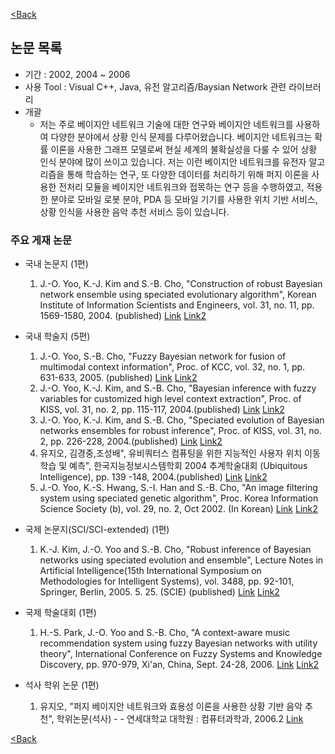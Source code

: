 [<Back](./../index)

## 논문 목록 ##

- 기간 : 2002, 2004 ~ 2006
- 사용 Tool : Visual C++, Java, 유전 알고리즘/Baysian Network 관련 라이브러리
- 개괄
    + 저는 주로 베이지안 네트워크 기술에 대한 연구와 베이지안 네트워크를 사용하여 다양한 분야에서 상황 인식 문제를 다루어왔습니다. 베이지안 네트워크는 확률 이론을 사용한 그래프 모델로써 현실 세계의 불확실성을 다룰 수 있어 상황 인식 분야에 많이 쓰이고 있습니다. 저는 이런 베이지안 네트워크를 유전자 알고리즘을 통해 학습하는 연구, 또 다양한 데이터를 처리하기 위해 퍼지 이론을 사용한 전처리 모듈을 베이지안 네트워크와 접목하는 연구 등을 수행하였고, 적용한 분야로 모바일 로봇 분야, PDA 등 모바일 기기를 사용한 위치 기반 서비스, 상황 인식을 사용한 음악 추천 서비스 등이 있습니다.

### 주요 게재 논문 ###
- 국내 논문지 (1편)
    1. J.-O. Yoo, K.-J. Kim and S.-B. Cho, "Construction of robust Bayesian network ensemble using speciated evolutionary algorithm", Korean Institute of Information Scientists and Engineers, vol. 31, no. 11, pp. 1569-1580, 2004. (published)
    [Link](http://sclab.yonsei.ac.kr/publications/Papers/DJ/1569-1580_uribyul.pdf)
    [Link2](./pub_archive/2004_Construction_of_BN.pdf)

- 국내 학술지 (5편)
    1. J.-O. Yoo, S.-B. Cho, "Fuzzy Bayesian network for fusion of multimodal context information", Proc. of KCC, vol. 32, no. 1, pp. 631-633, 2005. (published)
    [Link](http://sclab.yonsei.ac.kr/publications/Papers/KC/KCC2005summer_631.pdf)
    [Link2](./pub_archive/2005_FBN_for_fusion_context.pdf)
    2. J.-O. Yoo, K.-J. Kim, and S.-B. Cho, "Bayesian inference with fuzzy variables for customized high level context extraction",  Proc. of KISS, vol. 31, no. 2, pp. 115-117, 2004.(published)
    [Link](http://sclab.yonsei.ac.kr/publications/Papers/KC/KISS_2004_OCT_210_212.pdf)
    [Link2](./pub_archive/2004_BN_with_Fuzzy_variable.pdf)
    3. J.-O. Yoo, K.-J. Kim, and S.-B. Cho, "Speciated evolution of Bayesian networks ensembles for robust inference", Proc. of KISS, vol. 31, no. 2, pp. 226-228, 2004.(published)
    [Link](http://sclab.yonsei.ac.kr/publications/Papers/KC/KISS_2004_OCT_321_323.pdf)
    [Link2](./pub_archive/2004_Speiated_EA_of_BN_ensembles.pdf)
    4. 유지오, 김경중,조성배", 유비쿼터스 컴퓨팅을 위한 지능적인 사용자 위치 이동 학습 및 예측",  한국지능정보시스템학회 2004 추계학술대회 (Ubiquitous Intelligence), pp. 139 -148, 2004.(published)
    [Link](http://sclab.yonsei.ac.kr/publications/Papers/KC/IISC.pdf)
    [Link2](./pub_archive/2004_Ubiquitous_Intelligence.pdf)
    5. J.-O. Yoo, K.-S. Hwang, S.-I. Han and S.-B. Cho, "An image filtering system using speciated genetic algorithm", Proc. Korea Information Science Society (b), vol. 29, no. 2, Oct 2002. (In Korean)
    [Link](http://sclab.yonsei.ac.kr/publications/Papers/KC/E04303263589.pdf)
    [Link2](./pub_archive/2002_image_filtering_system_using_SGA.pdf)

- 국제 논문지(SCI/SCI-extended) (1편)
    1. K.-J. Kim, J.-O. Yoo and S.-B. Cho, "Robust inference of Bayesian networks using speciated evolution and ensemble", Lecture Notes in Artificial Intelligence(15th International Symposium on Methodologies for Intelligent Systems), vol. 3488, pp. 92-101, Springer, Berlin, 2005. 5. 25. (SCIE) (published)
    [Link](http://sclab.yonsei.ac.kr/publications/Papers/LNCS/ismis.pdf)
    [Link2](./pub_archive/2005_BN_using_SEA_and_ensemble.pdf)

- 국제 학술대회 (1편)
    1. H.-S. Park, J.-O. Yoo and S.-B. Cho, "A context-aware music recommendation system using fuzzy Bayesian networks with utility theory", International Conference on Fuzzy Systems and Knowledge Discovery, pp. 970-979, Xi'an, China, Sept. 24-28, 2006.
    [Link](http://sclab.yonsei.ac.kr/publications/Papers/LNCS/FSKD2006_PHS.pdf)
    [Link2](./pub_archive/2006_music_recommendation_system_using_FBN_FSKD.pdf)

- 석사 학위 논문 (1편)
    1. 유지오, "퍼지 베이지안 네트워크와 효용성 이론을 사용한 상황 기반 음악 추천", 학위논문(석사) - - 연세대학교 대학원 : 컴퓨터과학과, 2006.2
    [Link](./pub_archive/2006_MS_Context-aware_Music_Recommendation_using_Fuzzy_Baysian_Network_and_Utility_Theory.pdf)

[<Back](./../index)
